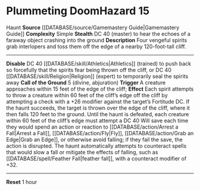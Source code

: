 ﻿---
complexity: Simple
hazard_type: Haunt
id: '42'
level: '15'
name: Plummeting Doom
rarity: Common
source: '[[DATABASE/source/Gamemastery Guide|Gamemastery Guide]]'
trait:
- '[[DATABASE/trait/Haunt|Haunt]]'
type: Hazard

---
# Plummeting Doom<span class="item-type">Hazard 15</span>

<span class="item-trait">Haunt</span>
**Source** [[DATABASE/source/Gamemastery Guide|Gamemastery Guide]]
**Complexity** Simple
**Stealth** DC 40 (master) to hear the echoes of a faraway object crashing into the ground
**Description** Four vengeful spirits grab interlopers and toss them off the edge of a nearby 120-foot-tall cliff.

---
**Disable** DC 40 [[DATABASE/skill/Athletics|Athletics]] (trained) to push back so forcefully that the spirits fear being thrown off the cliff, or DC 40 [[DATABASE/skill/Religion|Religion]] (expert) to temporarily seal the spirits away
**Call of the Ground** <span class="action-icon">5</span> (divine, abjuration) **Trigger** A creature approaches within 15 feet of the edge of the cliff; **Effect** Each spirit attempts to throw a creature within 60 feet of the cliff’s edge off the cliff by attempting a check with a +26 modifier against the target’s Fortitude DC. If the haunt succeeds, the target is thrown over the edge of the cliff, where it then falls 120 feet to the ground.
 Until the haunt is defeated, each creature within 60 feet of the cliff’s edge must attempt a DC 40 Will save each time they would spend an action or reaction to [[DATABASE/action/Arrest a Fall|Arrest a Fall]], [[DATABASE/action/Fly|Fly]], [[DATABASE/action/Grab an Edge|Grab an Edge]], or otherwise avoid falling; if they fail the save, the action is disrupted. The haunt automatically attempts to counteract spells that would slow a fall or mitigate the effects of falling, such as [[DATABASE/spell/Feather Fall|feather fall]], with a counteract modifier of +32.

---
**Reset** 1 hour